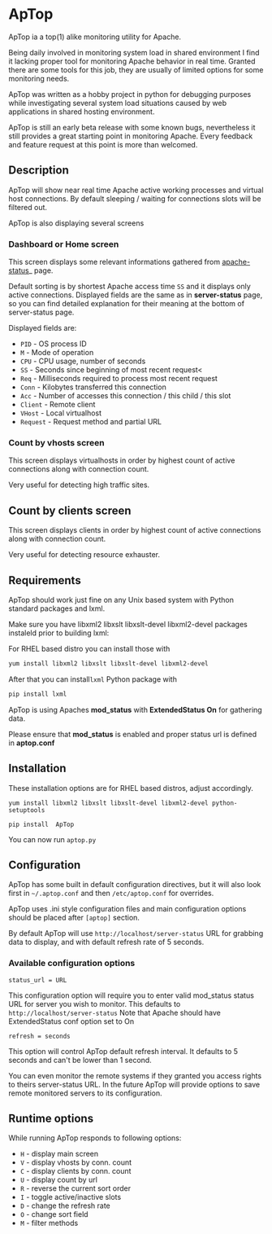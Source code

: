 # ApTop

ApTop ia a top(1) alike monitoring utility for Apache.

Being daily involved in monitoring system load in shared environment I find it lacking proper tool for monitoring Apache behavior in real time. Granted there are some tools for this job, they are usually of limited options for some monitoring needs.

ApTop was written as a hobby project in python for debugging purposes while investigating several system load situations caused by web applications in shared hosting environment.

ApTop is still an early beta release with some known bugs, nevertheless it still provides a great starting point in monitoring Apache. Every feedback and feature request at this point is more than welcomed.


## Description

ApTop will show near real time Apache active working processes and virtual host connections. By default sleeping / waiting for connections slots will be filtered out.

ApTop is also displaying several screens

### Dashboard or Home screen

This screen displays some relevant informations gathered from [apache-status](http://httpd.apache.org/docs/2.2/mod/mod_status.html)_ page.

Default sorting is by shortest Apache access time `SS` and it displays only active connections. Displayed fields are the same as in **server-status** page, so you can find detailed explanation for their meaning at the bottom of server-status page.

Displayed fields are:

- `PID` - OS process ID
- `M` - Mode of operation
- `CPU` - CPU usage, number of seconds
- `SS` - Seconds since beginning of most recent request<
- `Req` - Milliseconds required to process most recent request
- `Conn` - Kilobytes transferred this connection
- `Acc` - Number of accesses this connection / this child / this slot
- `Client` - Remote client
- `VHost` - Local virtualhost
- `Request` - Request method and partial URL

### Count by vhosts screen

This screen displays virtualhosts in order by highest count of active connections along with connection count.

Very useful for detecting high traffic sites.

## Count by clients screen

This screen displays clients in order by highest count of active connections along with connection count.

Very useful for detecting resource exhauster.


## Requirements

ApTop should work just fine on any Unix based system with Python standard
packages and lxml.

Make sure you have libxml2 libxslt libxslt-devel libxml2-devel packages instaleld
prior to building lxml:

For RHEL based distro you can install those with

```bash
yum install libxml2 libxslt libxslt-devel libxml2-devel
```

After that you can install`lxml` Python package with

```bash
pip install lxml
```

ApTop is using Apaches **mod_status** with **ExtendedStatus On** for gathering data.

Please ensure that **mod_status** is enabled and proper status url is defined in **aptop.conf**


## Installation

These installation options are for RHEL based distros, adjust accordingly.

```
yum install libxml2 libxslt libxslt-devel libxml2-devel python-setuptools

pip install  ApTop
```

You can now run `aptop.py`

## Configuration

ApTop has some built in default configuration directives, but it will also look first in `~/.aptop.conf` and then `/etc/aptop.conf` for overrides.

ApTop uses .ini style configuration files and main configuration options should be
placed after `[aptop]` section.

By default ApTop will use `http://localhost/server-status` URL for grabbing
data to display, and with default refresh rate of 5 seconds.

### Available configuration options

``
status_url = URL
``

This configuration option will require you to enter valid mod_status status URL
for server you wish to monitor.
This defaults to `http://localhost/server-status`
Note that Apache should have ExtendedStatus conf option set to On

```
refresh = seconds
```

This option will control ApTop default refresh interval. It defaults
to 5 seconds and can't be lower than 1 second.

You can even monitor the remote systems if they granted you access rights to theirs server-status URL.
In the future ApTop will provide options to save remote monitored servers to its configuration.

## Runtime options

While running ApTop responds to following options:

- `H` - display main screen
- `V` - display vhosts by conn. count
- `C` - display clients by conn. count
- `U` - display count by url
- `R` - reverse the current sort order
- `I` - toggle active/inactive slots
- `D` - change the refresh rate
- `O` - change sort field
- `M` - filter methods

